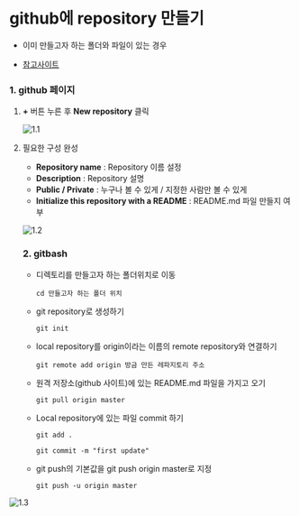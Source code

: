 # github에 repository 만들기

- 이미 만들고자 하는 폴더와 파일이 있는 경우

- [참고사이트](https://emflant.tistory.com/135)

  

### 1. github 페이지

 1. **+** 버튼 누른 후 **New repository** 클릭

    ![1.1](C:\Users\910S\Documents\My_github\ToP\git\images\1.1.PNG)

2. 필요한 구성 완성

   - **Repository name** : Repository 이름 설정
   - **Description** : Repository 설명
   - **Public / Private** : 누구나 볼 수 있게 / 지정한 사람만 볼 수 있게
   - **Initialize this repository with a README** : README.md 파일 만들지 여부

   ![1.2](C:\Users\910S\Documents\My_github\ToP\git\images\1.2.PNG)

   

   

   ### 2. gitbash

   - 디렉토리를 만들고자 하는 폴더위치로 이동

     ```
     cd 만들고자 하는 폴더 위치
     ```

     

   - git repository로 생성하기

     ```
     git init
     ```

     

   - local repository를 origin이라는 이름의 remote repository와 연결하기

     ```
     git remote add origin 방금 만든 레파지토리 주소
     ```

     

   - 원격 저장소(github 사이트)에 있는 README.md 파일을 가지고 오기

     ```
     git pull origin master
     ```

     

   - Local repository에 있는 파일 commit 하기

     ```
     git add .
     
     git commit -m "first update"
     ```

     

   - git push의 기본값을 git push origin master로 지정

     ```
     git push -u origin master
     ```

     

![1.3](C:\Users\910S\Documents\My_github\ToP\git\images\1.3.PNG)